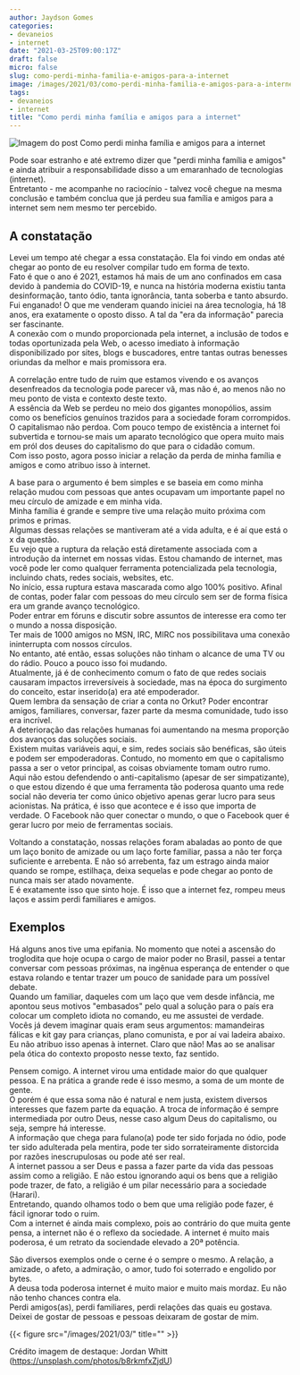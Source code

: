 ```yaml
---
author: Jaydson Gomes
categories:
- devaneios
- internet
date: "2021-03-25T09:00:17Z"
draft: false
micro: false
slug: como-perdi-minha-familia-e-amigos-para-a-internet
image: /images/2021/03/como-perdi-minha-familia-e-amigos-para-a-internet.jpg
tags:
- devaneios
- internet
title: "Como perdi minha família e amigos para a internet"
---
```

![Imagem do post Como perdi minha família e amigos para a internet](/images/2021/03/como-perdi-minha-familia-e-amigos-para-a-internet.jpg)  

Pode soar estranho e até extremo dizer que "perdi minha família e amigos" e ainda atribuir a responsabilidade disso a um emaranhado de tecnologias (internet).  
Entretanto - me acompanhe no raciocínio - talvez você chegue na mesma conclusão e também conclua que já perdeu sua família e amigos para a internet sem nem mesmo ter percebido.  


## A constatação
Levei um tempo até chegar a essa constatação. Ela foi vindo em ondas até chegar ao ponto de eu resolver compilar tudo em forma de texto.  
Fato é que o ano é 2021, estamos há mais de um ano confinados em casa devido à pandemia do COVID-19, e nunca na história moderna existiu tanta desinformação, tanto ódio, tanta ignorância, tanta soberba e tanto absurdo.  
Fui enganado! O que me venderam quando iniciei na área tecnologia, há 18 anos, era exatamente o oposto disso. A tal da "era da informação" parecia ser fascinante.  
A conexão com o mundo proporcionada pela internet, a inclusão de todos e todas oportunizada pela Web, o acesso imediato à informação disponibilizado por sites, blogs e buscadores, entre tantas outras benesses oriundas da melhor e mais promissora era.  

A correlação entre tudo de ruim que estamos vivendo e os avanços desenfreados da tecnologia pode parecer vã, mas não é, ao menos não no meu ponto de vista e contexto deste texto.  
A essência da Web se perdeu no meio dos gigantes monopólios, assim como os benefícios genuínos trazidos para a sociedade foram corrompidos.  
O capitalismao não perdoa. Com pouco tempo de existência a internet foi subvertida e tornou-se mais um aparato tecnológico que opera muito mais em pról dos deuses do capitalismo do que para o cidadão comum.  
Com isso posto, agora posso iniciar a relação da perda de minha família e amigos e como atribuo isso à internet.  

A base para o argumento é bem simples e se baseia em como minha relação mudou com pessoas que antes ocupavam um importante papel no meu círculo de amizade e em minha vida.   
Minha família é grande e sempre tive uma relação muito próxima com primos e primas.  
Algumas dessas relações se mantiveram até a vida adulta, e é aí que está o x da questão.  
Eu vejo que a ruptura da relação está diretamente associada com a introdução da internet em nossas vidas. Estou chamando de internet, mas você pode ler como qualquer ferramenta potencializada pela tecnologia, incluindo chats, redes sociais, websites, etc.  
No início, essa ruptura estava mascarada como algo 100% positivo. Afinal de contas, poder falar com pessoas do meu círculo sem ser de forma física era um grande avanço tecnológico.  
Poder entrar em fóruns e discutir sobre assuntos de interesse era como ter o mundo a nossa disposição.  
Ter mais de 1000 amigos no MSN, IRC, MIRC nos possibilitava uma conexão ininterrupta com nossos círculos.  
No entanto, até então, essas soluções não tinham o alcance de uma TV ou do rádio. Pouco a pouco isso foi mudando.  
Atualmente, já é de conhecimento comum o fato de que redes sociais causaram impactos irreversíveis à sociedade, mas na época do surgimento do conceito, estar inserido(a) era até empoderador.  
Quem lembra da sensação de criar a conta no Orkut? Poder encontrar amigos, familiares, conversar, fazer parte da mesma comunidade, tudo isso era incrível.  
A deterioração das relações humanas foi aumentando na mesma proporção dos avanços das soluções sociais.  
Existem muitas variáveis aqui, e sim, redes sociais são benéficas, são úteis e podem ser empoderadoras. Contudo, no momento em que o capitalismo passa a ser o vetor principal, as coisas obviamente tomam outro rumo.  
Aqui não estou defendendo o anti-capitalismo (apesar de ser simpatizante), o que estou dizendo é que uma ferramenta tão poderosa quanto uma rede social não deveria ter como único objetivo apenas gerar lucro para seus acionistas. Na prática, é isso que acontece e é isso que importa de verdade. O Facebook não quer conectar o mundo, o que o Facebook quer é gerar lucro por meio de ferramentas sociais.  

Voltando a constatação, nossas relações foram abaladas ao ponto de que um laço bonito de amizade ou um laço forte familiar, passa a não ter força suficiente e arrebenta. E não só arrebenta, faz um estrago ainda maior quando se rompe, estilhaça, deixa sequelas e pode chegar ao ponto de nunca mais ser atado novamente.  
E é exatamente isso que sinto hoje. É isso que a internet fez, rompeu meus laços e assim perdi familiares e amigos.  

## Exemplos
Há alguns anos tive uma epifania. No momento que notei a ascensão do troglodita que hoje ocupa o cargo de maior poder no Brasil, passei a tentar conversar com pessoas próximas, na ingênua esperança de entender o que estava rolando e tentar trazer um pouco de sanidade para um possível debate.  
Quando um familiar, daqueles com um laço que vem desde infância, me apontou seus motivos "embasados" pelo qual a solução para o país era colocar um completo idiota no comando, eu me assustei de verdade.  
Vocês já devem imaginar quais eram seus argumentos: mamandeiras fálicas e kit gay para crianças, plano comunista, e por aí vai ladeira abaixo.  
Eu não atribuo isso apenas à internet. Claro que não! Mas ao se analisar pela ótica do contexto proposto nesse texto, faz sentido.  

Pensem comigo. A internet virou uma entidade maior do que qualquer pessoa. E na prática a grande rede é isso mesmo, a soma de um monte de gente.  
O porém é que essa soma não é natural e nem justa, existem diversos interesses que fazem parte da equação. A troca de informação é sempre intermediada por outro Deus, nesse caso algum Deus do capitalismo, ou seja, sempre há interesse.  
A informação que chega para fulano(a) pode ter sido forjada no ódio, pode ter sido adulterada pela mentira, pode ter sido sorrateiramente distorcida por razões inescrupulosas ou pode até ser real.  
A internet passou a ser Deus e passa a fazer parte da vida das pessoas assim como a religião. E não estou ignorando aqui os bens que a religião pode trazer, de fato, a religião é um pilar necessário para a sociedade (Harari).  
Entretando, quando olhamos todo o bem que uma religião pode fazer, é fácil ignorar todo o ruim.  
Com a internet é ainda mais complexo, pois ao contrário do que muita gente pensa, a internet não é o reflexo da sociedade. A internet é muito mais poderosa, é um retrato da sociendade elevado a 20ª potência.  

São diversos exemplos onde o cerne é o sempre o mesmo. A relação, a amizade, o afeto, a admiração, o amor, tudo foi soterrado e engolido por bytes.  
A deusa toda poderosa internet é muito maior e muito mais mordaz. Eu não não tenho chances contra ela.  
Perdi amigos(as), perdi familiares, perdi relações das quais eu gostava. Deixei de gostar de pessoas e pessoas deixaram de gostar de mim.  



{{< figure src="/images/2021/03/" title="" >}}

Crédito imagem de destaque: Jordan Whitt (https://unsplash.com/photos/b8rkmfxZjdU)